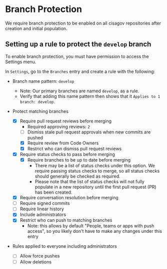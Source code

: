 # Branch Protection #

We require branch protection to be enabled on all cisagov repositories after
creation and initial population.

## Setting up a rule to protect the `develop` branch ##

To enable branch protection, you must have permission to access the Settings
menu.

In `Settings`, go to the `Branches` entry and create a rule with the following:

- Branch name pattern: `develop`
  - Note: Our primary branches are named `develop`, as a rule.
  - Verify that adding this name pattern then shows that it
`Applies to 1 branch: develop`.

- Protect matching branches
  - [X] Require pull request reviews before merging
    - Required approving reviews: `2`
    - [ ] Dismiss stale pull request approvals when new commits are pushed
    - [X] Require review from Code Owners
    - [X] Restrict who can dismiss pull request reviews
  - [X] Require status checks to pass before merging
    - [X] Require branches to be up to date before merging
      - There may be a list of status checks under this option. We require
      passing status checks to merge, so all status checks should generally be
      checked as required.
      - Please note that the list of status checks will not fully populate in a
      new repository until the first pull request (PR) has been created.
  - [X] Require conversation resolution before merging
  - [ ] Require signed commits
  - [ ] Require linear history
  - [X] Include administrators
  - [X] Restrict who can push to matching branches
    - Note: this allows by default "People, teams or apps with push access", so
you likely don't have to make any changes under this entry

- Rules applied to everyone including administrators
  - [ ] Allow force pushes
  - [ ] Allow deletions
